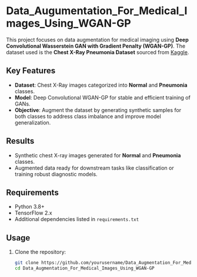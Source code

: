 # Data_Augumentation_For_Medical_Images_Using_WGAN-GP

This project focuses on data augmentation for medical imaging using **Deep Convolutional Wasserstein GAN with Gradient Penalty (WGAN-GP)**. The dataset used is the **Chest X-Ray Pneumonia Dataset** sourced from [Kaggle](https://www.kaggle.com).

## Key Features

- **Dataset**: Chest X-Ray images categorized into **Normal** and **Pneumonia** classes.
- **Model**: Deep Convolutional WGAN-GP for stable and efficient training of GANs.
- **Objective**: Augment the dataset by generating synthetic samples for both classes to address class imbalance and improve model generalization.

## Results

- Synthetic chest X-ray images generated for **Normal** and **Pneumonia** classes.
- Augmented data ready for downstream tasks like classification or training robust diagnostic models.

## Requirements

- Python 3.8+
- TensorFlow 2.x
- Additional dependencies listed in `requirements.txt`

## Usage

1. Clone the repository:
   ```bash
   git clone https://github.com/yourusername/Data_Augmentation_For_Medical_Images_Using_WGAN-GP.git
   cd Data_Augmentation_For_Medical_Images_Using_WGAN-GP
